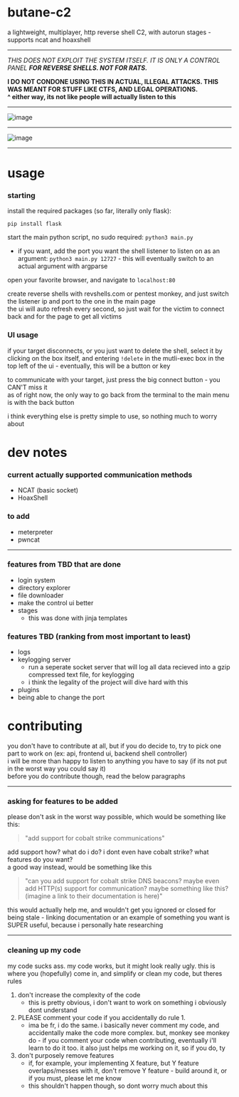 # butane-c2
a lightweight, multiplayer, http reverse shell C2, with autorun stages - supports ncat and hoaxshell

***

*THIS DOES NOT EXPLOIT THE SYSTEM ITSELF. IT IS ONLY A CONTROL PANEL **FOR REVERSE SHELLS. NOT FOR RATS.***  

**I DO NOT CONDONE USING THIS IN ACTUAL, ILLEGAL ATTACKS. THIS WAS MEANT FOR STUFF LIKE CTFS, AND LEGAL OPERATIONS.**  
**^ either way, its not like people will actually listen to this**

***
![image](https://github.com/whatotter/butane-c2/assets/42103041/5233dbeb-e8f2-495e-bfb4-2f8e307d4cb9)
***
![image](https://github.com/whatotter/butane-c2/assets/42103041/012e4c4d-de73-47a8-a94b-f10a8a0268fe)
***

# usage

### starting
install the required packages (so far, literally only flask):  
```
pip install flask
```

start the main python script, no sudo required: `python3 main.py`  
 - if you want, add the port you want the shell listener to listen on as an argument: `python3 main.py 12727` - this will eventually switch to an actual argument with argparse  

open your favorite browser, and navigate to `localhost:80`  

create reverse shells with revshells.com or pentest monkey, and just switch the listener ip and port to the one in the main page  
the ui will auto refresh every second, so just wait for the victim to connect back and for the page to get all victims  

### UI usage
if your target disconnects, or you just want to delete the shell, select it by clicking on the box itself, and entering `!delete` in the mutli-exec box in the top left of the ui - eventually, this will be a button or key

to communicate with your target, just press the big connect button - you CAN'T miss it  
as of right now, the only way to go back from the terminal to the main menu is with the back button

i think everything else is pretty simple to use, so nothing much to worry about

# dev notes
### current actually supported communication methods
- NCAT (basic socket)
- HoaxShell

### to add
- meterpreter
- pwncat
  
***
### features from TBD that are done
- login system
- directory explorer
- file downloader
- make the control ui better
- stages
  - this was done with jinja templates
### features TBD (ranking from most important to least)
- logs
- keylogging server
  - run a seperate socket server that will log all data recieved into a gzip compressed text file, for keylogging
  - i think the legality of the project will dive hard with this
- plugins
- being able to change the port

# contributing
you don't have to contribute at all, but if you do decide to, try to pick one part to work on (ex: api, frontend ui, backend shell controller)  
i will be more than happy to listen to anything you have to say (if its not put in the worst way you could say it)  
before you do contribute though, read the below paragraphs

***
### asking for features to be added
please don't ask in the worst way possible, which would be something like this:  

> "add support for cobalt strike communications"

add support how? what do i do? i dont even have cobalt strike? what features do you want?  
a good way instead, would be something like this  

> "can you add support for cobalt strike DNS beacons? maybe even add HTTP(s) support for communication? maybe something like this? (imagine a link to their documentation is here)"  

this would actually help me, and wouldn't get you ignored or closed for being stale - linking documentation or an example of something you want is SUPER useful, because i personally hate researching

***
### cleaning up my code
my code sucks ass. my code works, but it might look really ugly. this is where you (hopefully) come in, and simplify or clean my code, but theres rules  

1. don't increase the complexity of the code
   - this is pretty obvious, i don't want to work on something i obviously dont understand
2. PLEASE comment your code if you accidentally do rule 1.
   - ima be fr, i do the same. i basically never comment my code, and accidentally make the code more complex. but, monkey see monkey do - if you comment your code when contributing, eventually i'll learn to do it too. it also just helps me working on it, so if you do, ty
3. don't purposely remove features
   - if, for example, your implementing X feature, but Y feature overlaps/messes with it, don't remove Y feature - build around it, or if you must, please let me know
   - this shouldn't happen though, so dont worry much about this
